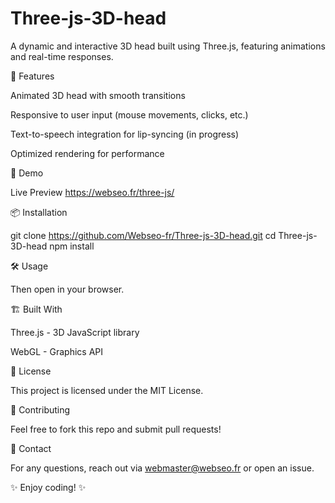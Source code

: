 # Three-js-3D-head

A dynamic and interactive 3D head built using Three.js, featuring animations and real-time responses.

🚀 Features

Animated 3D head with smooth transitions

Responsive to user input (mouse movements, clicks, etc.)

Text-to-speech integration for lip-syncing (in progress)

Optimized rendering for performance

🎥 Demo

Live Preview https://webseo.fr/three-js/

📦 Installation

git clone https://github.com/Webseo-fr/Three-js-3D-head.git
cd Three-js-3D-head
npm install

🛠 Usage

Then open in your browser.

🏗 Built With

Three.js - 3D JavaScript library

WebGL - Graphics API

📜 License

This project is licensed under the MIT License.

🤝 Contributing

Feel free to fork this repo and submit pull requests!

📧 Contact

For any questions, reach out via webmaster@webseo.fr or open an issue.

✨ Enjoy coding! ✨
